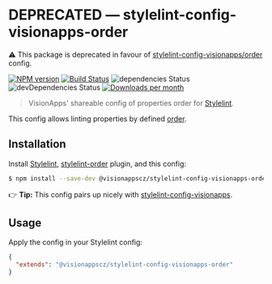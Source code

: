 # DEPRECATED — stylelint-config-visionapps-order

⚠️ This package is deprecated in favour of
[stylelint-config-visionapps/order](https://github.com/visionappscz/stylelint-config-visionapps)
config.

[![NPM version](http://img.shields.io/npm/v/@visionappscz/stylelint-config-visionapps-order.svg)](https://www.npmjs.org/package/@visionappscz/stylelint-config-visionapps-order)
[![Build Status](https://github.com/visionappscz/stylelint-config-visionapps-order/workflows/Build%20and%20run%20tests/badge.svg)](https://github.com/visionappscz/stylelint-config-visionapps-order/actions)
![dependencies Status](https://img.shields.io/david/visionappscz/stylelint-config-visionapps-order)
![devDependencies Status](https://img.shields.io/david/dev/visionappscz/stylelint-config-visionapps-order)
[![Downloads per month](https://img.shields.io/npm/dm/@visionappscz/stylelint-config-visionapps-order.svg?style=flat)](https://npmcharts.com/compare/@visionappscz/stylelint-config-visionapps-order)

> VisionApps' shareable config of properties order for
> [Stylelint](https://github.com/stylelint/stylelint).

This config allows linting properties by defined [order](./index.js).

## Installation

Install [Stylelint](https://github.com/stylelint/stylelint),
[stylelint-order](https://github.com/hudochenkov/stylelint-order) plugin, and
this config:

```bash
$ npm install --save-dev @visionappscz/stylelint-config-visionapps-order
```

👉 **Tip:** This config pairs up nicely with
[stylelint-config-visionapps](https://github.com/visionappscz/stylelint-config-visionapps).

## Usage

Apply the config in your Stylelint config:

```json
{
  "extends": "@visionappscz/stylelint-config-visionapps-order"
}
```
